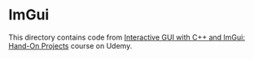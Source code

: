 # ImGui

This directory contains code from [Interactive GUI with C++ and ImGui: Hand-On Projects](https://www.udemy.com/course/interactive-gui-with-c-and-imgui-practical-examples/learn/lecture/37636370?start=0#overview) course on Udemy.
